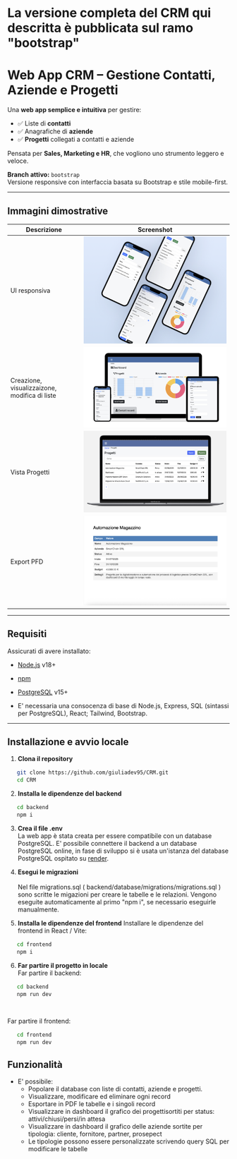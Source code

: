 # La versione completa del CRM qui descritta è pubblicata sul ramo "bootstrap"

# Web App CRM – Gestione Contatti, Aziende e Progetti

Una **web app semplice e intuitiva** per gestire:
- ✅ Liste di **contatti**
- ✅ Anagrafiche di **aziende**
- ✅ **Progetti** collegati a contatti e aziende  

Pensata per **Sales, Marketing e HR**, che vogliono uno strumento leggero e veloce.

**Branch attivo:** `bootstrap`  
Versione responsive con interfaccia basata su Bootstrap e stile mobile-first.

---

## Immagini dimostrative

| Descrizione | Screenshot |
|-------------|-------------|
| UI responsiva | ![UI responsive](./images/mock-up-iphone.png) |
| Creazione, visualizzaizone, modifica di liste | ![Creazione, visualizzaizone, modifica di liste](./images/mock-up.png) |
| Vista Progetti | ![Vista Progetti](./images/macos-mock-up.png) |
| Export PFD | ![Export PFD](./images/PDFExport.png) |


---

## Requisiti

Assicurati di avere installato:
- [Node.js](https://nodejs.org/) v18+
- [npm](https://www.npmjs.com/)
- [PostgreSQL](https://www.postgresql.org/) v15+

- E' necessaria una consocenza di base di Node.js, Express, SQL (sintassi per PostgreSQL), React; Tailwind, Bootstrap.

---

## Installazione e avvio locale

1. **Clona il repository**
``` bash
   git clone https://github.com/giuliadev95/CRM.git
   cd CRM
```
2. **Installa le dipendenze del backend**
``` bash
   cd backend
   npm i
```
3. **Crea il file .env**<br>
La web app è stata creata per essere compatibile con un database PostgreSQL. E' possibile connettere il backend a un database PostgreSQL online, in fase di sviluppo si è usata un'istanza del database PostgreSQL ospitato su [render](https://render.com/).

4. **Esegui le migrazioni**<br>  
Nel file migrations.sql ( backend/database/migrations/migrations.sql ) sono scritte le migazioni per creare le tabelle e le relazioni. Vengono eseguite automaticamente al primo "npm i", se necessario eseguirle manualmente.

5. **Installa le dipendenze del frontend** 
Installare le dipendenze del frontend in React / Vite:
``` bash
   cd frontend
   npm i
```
6. **Far partire il progetto in locale**<br>
Far partire il backend:
``` bash
   cd backend
   npm run dev
```
<br>

Far partire il frontend:
``` bash
   cd frontend
   npm run dev
```

## Funzionalità<br>  
- E' possibile:
    - Popolare il database con liste di contatti, aziende e progetti.
    - Visualizzare, modificare ed eliminare ogni record
    - Esportare in PDF le tabelle e i singoli record
    - Visualizzare in dashboard il grafico dei progettisortiti per status: attivi/chiusi/persi/in attesa
    - Visualizzare in dashboard il grafico delle aziende sortite per tipologia: cliente, fornitore, partner, prosepect
    - Le tipologie possono essere personalizzate scrivendo query SQL per modificare le tabelle
